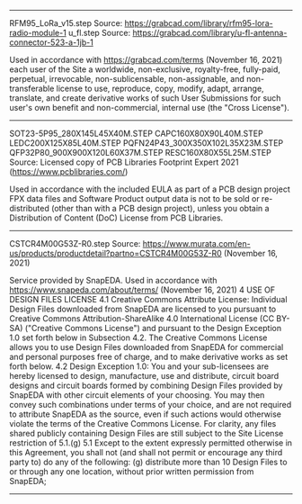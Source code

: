***

RFM95_LoRa_v15.step
Source: https://grabcad.com/library/rfm95-lora-radio-module-1
u_fl.step
Source: https://grabcad.com/library/u-fl-antenna-connector-523-a-1jb-1

Used in accordance with https://grabcad.com/terms (November 16, 2021)
	each user of the Site a worldwide, non-exclusive, royalty-free, fully-paid, perpetual, irrevocable, non-sublicensable, non-assignable, and non-transferable license to use, reproduce, copy, modify, adapt, arrange, translate, and create derivative works of such User Submissions for such user's own benefit and non-commercial, internal use (the "Cross License").

***

SOT23-5P95_280X145L45X40M.STEP
CAPC160X80X90L40M.STEP
LEDC200X125X85L40M.STEP
PQFN24P43_300X350X102L35X23M.STEP
QFP32P80_900X900X120L60X37M.STEP
RESC160X80X55L25M.STEP
Source: Licensed copy of PCB Libraries Footprint Expert 2021 (https://www.pcblibraries.com/)

Used in accordance with the included EULA as part of a PCB design project
	FPX data files and Software Product output data is not to be sold or re-distributed (other than with a PCB design project), unless you obtain a Distribution of Content (DoC) License from PCB Libraries.

***

CSTCR4M00G53Z-R0.step
Source: https://www.murata.com/en-us/products/productdetail?partno=CSTCR4M00G53Z-R0 (November 16, 2021)

Service provided by SnapEDA.  Used in accordance with https://www.snapeda.com/about/terms/ (November 16, 2021)
	4 USE OF DESIGN FILES LICENSE
	4.1 Creative Commons Attribute License: Individual Design Files downloaded from SnapEDA are licensed to you pursuant to Creative Commons Attribution-ShareAlike 4.0 International License (CC BY-SA) ("Creative Commons License") and pursuant to the Design Exception 1.0 set forth below in Subsection 4.2. The Creative Commons License allows you to use Design Files downloaded from SnapEDA for commercial and personal purposes free of charge, and to make derivative works as set forth below.
	4.2 Design Exception 1.0: You and your sub-licensees are hereby licensed to design, manufacture, use and distribute, circuit board designs and circuit boards formed by combining Design Files provided by SnapEDA with other circuit elements of your choosing. You may then convey such combinations under terms of your choice, and are not required to attribute SnapEDA as the source, even if such actions would otherwise violate the terms of the Creative Commons License. For clarity, any files shared publicly containing Design Files are still subject to the Site License restriction of 5.1.(g)
	5.1 Except to the extent expressly permitted otherwise in this Agreement, you shall not (and shall not permit or encourage any third party to) do any of the following:
	(g)            distribute more than 10 Design Files to or through any one location, without prior written permission from SnapEDA;

***
